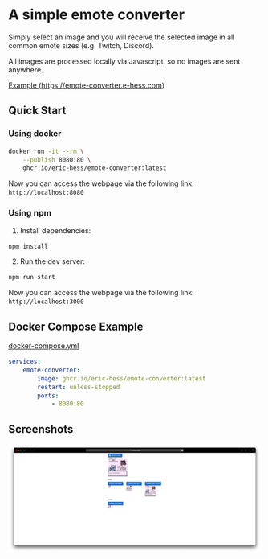 # A simple emote converter

Simply select an image and you will receive the selected image in all common emote sizes (e.g. Twitch, Discord).

All images are processed locally via Javascript, so no images are sent anywhere.

[Example (https://emote-converter.e-hess.com)](https://emote-converter.e-hess.com)

## Quick Start

### Using docker

```bash
docker run -it --rm \
    --publish 8080:80 \
    ghcr.io/eric-hess/emote-converter:latest
```

Now you can access the webpage via the following link: `http://localhost:8080`

### Using npm

1. Install dependencies:

```bash
npm install
```

2. Run the dev server:

```bash
npm run start
```

Now you can access the webpage via the following link: `http://localhost:3000`

## Docker Compose Example
[docker-compose.yml](./docker/docker-compose.yml)
```yml
services:
    emote-converter:
        image: ghcr.io/eric-hess/emote-converter:latest
        restart: unless-stopped
        ports:
            - 8080:80
```

## Screenshots

![screenshot](./doc/screenshot/example.png)